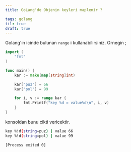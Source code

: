 ```yaml
---
title: GoLang'de Objenin keyleri maplenir ?

tags: golang
til: true
draft: true
---
```


Golang'in icinde bulunan  `range` i kullanabilirsiniz. Ornegin ;

```go
import (
	"fmt"
)

func main() {
	kar := make(map[string]int)

	kar["puz"] = 66
	kar["pol"] = 99

	for i, v := range kar {
		fmt.Printf("key %d = value%d\n", i, v)
	}
}
```
konsoldan bunu cikti vericektir.

```bash
key %!d(string=puz) | value 66
key %!d(string=pol) | value 99

[Process exited 0]

```
